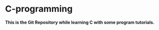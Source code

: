 # C-programming
<strong>This is the Git Repository while learning C with some program tutorials.</strong>
